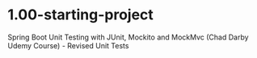 # 1.00-starting-project
Spring Boot Unit Testing with JUnit, Mockito and MockMvc (Chad Darby Udemy Course) - Revised Unit Tests
